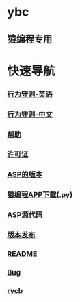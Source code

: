 # ybc
## 猿编程专用

# 快速导航
### [行为守则-英语][xwszen]                   
### [行为守则-中文][xwszcn]
### [帮助][SUPPORT]
### [许可证][MIT]
### [ASP的版本][V of ASP]
### [猿编程APP下载(.py)][YBCAPPD]
### [ASP源代码][ASPSC]
### [版本发布][re]
### [README][RM]
### [Bug][b]
### [rycb][rycb]


[xwszen]:https://github.com/QYF-RYCBStudio/ybc/blob/main/CODE_OF_CONDUCT.md
[xwszcn]:https://github.com/QYF-RYCBStudio/ybc/blob/main/CODE_OF_CONDUCT(CN).md
[SUPPORT]:https://github.com/QYF-RYCBStudio/ybc/blob/main/SUPPORT.md
[MIT]:https://github.com/QYF-RYCBStudio/ybc/blob/main/LICENSE.md
[V of ASP]:https://github.com/QYF-RYCBStudio/ybc/blob/main/version
[YBCAPPD]:https://github.com/QYF-RYCBStudio/ybc/blob/main/ybc%E5%AE%A2%E6%88%B7%E7%AB%AF%E4%B8%8B%E8%BD%BD.py
[ASPSC]:https://github.com/QYF-RYCBStudio/ybc/tree/main/Service%201.0
[re]:https://github.com/QYF-RYCBStudio/ybc/releases
[RM]:https://github.com/QYF-RYCBStudio/ybc/blob/main/README.md
[b]:https://github.com/QYF-RYCBStudio/ybc/issues/new
[rycb]:https://github.com/QYF-RYCBStudio/ybc/tree/rycb
